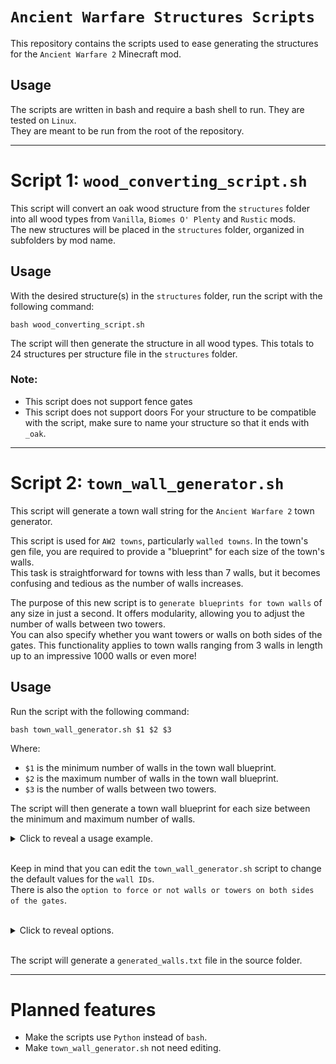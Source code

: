 # **`Ancient Warfare Structures Scripts`**

This repository contains the scripts used to ease generating the structures for the `Ancient Warfare 2` Minecraft mod.


## Usage

The scripts are written in bash and require a bash shell to run. They are tested on `Linux`.  
They are meant to be run from the root of the repository.

---

# Script 1: `wood_converting_script.sh`

This script will convert an oak wood structure from the `structures` folder into all wood types from `Vanilla`, `Biomes O' Plenty` and `Rustic` mods.  
The new structures will be placed in the `structures` folder, organized in subfolders by mod name.

## Usage

With the desired structure(s) in the `structures` folder, run the script with the following command:

```
bash wood_converting_script.sh
```

The script will then generate the structure in all wood types. This totals to 24 structures per structure file in the `structures` folder.  
### Note:
- This script does not support fence gates
- This script does not support doors
For your structure to be compatible with the script, make sure to name your structure so that it ends with `_oak`.
---

# Script 2: `town_wall_generator.sh`

This script will generate a town wall string for the `Ancient Warfare 2` town generator.

This script is used for `AW2 towns`, particularly `walled towns`. In the town's gen file, you are required to provide a "blueprint" for each size of the town's walls.  
This task is straightforward for towns with less than 7 walls, but it becomes confusing and tedious as the number of walls increases.

The purpose of this new script is to `generate blueprints for town walls` of any size in just a second. It offers modularity, allowing you to adjust the number of walls between two towers.  
You can also specify whether you want towers or walls on both sides of the gates. This functionality applies to town walls ranging from 3 walls in length up to an impressive 1000 walls or even more!

## Usage

Run the script with the following command:

```
bash town_wall_generator.sh $1 $2 $3
```

Where:

- `$1` is the minimum number of walls in the town wall blueprint.
- `$2` is the maximum number of walls in the town wall blueprint.
- `$3` is the number of walls between two towers.

The script will then generate a town wall blueprint for each size between the minimum and maximum number of walls.

<details>
    <summary>Click to reveal a usage example.</summary>
      
    bash town_wall_generator.sh 5 15 2  
      
    Will generate:  
      
    wallPatterns:
    5:0-5-2-5-0
    6:0-5-3-4-5-0
    7:0-1-5-2-5-1-0
    8:0-1-5-3-4-5-1-0
    9:0-1-1-5-2-5-1-1-0
    10:0-1-1-5-3-4-5-1-1-0
    11:0-1-1-1-5-2-5-1-1-1-0
    12:0-1-1-1-5-3-4-5-1-1-1-0
    13:0-1-1-5-1-5-2-5-1-5-1-1-0
    14:0-1-1-5-1-5-3-4-5-1-5-1-1-0
    15:0-1-1-5-1-1-5-2-5-1-1-5-1-1-0
    :endWallPaterns
</details>
<br>

Keep in mind that you can edit the `town_wall_generator.sh` script to change the default values for the `wall IDs`.  
There is also the `option to force or not walls or towers on both sides of the gates`.

<br>
<details>
    <summary>Click to reveal options.</summary>
      
    wall_gate_towers_odd=1
    wall_gate_towers_even=1

    #0: walls on each side of the gate
    #1: towers on each side of the gate
    #2: we don't care
</details>

<br>

The script will generate a `generated_walls.txt` file in the source folder.

---

# Planned features

- Make the scripts use `Python` instead of `bash`.
- Make `town_wall_generator.sh` not need editing.
